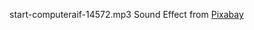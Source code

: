 start-computeraif-14572.mp3 Sound Effect from <a href="https://pixabay.com/?utm_source=link-attribution&utm_medium=referral&utm_campaign=music&utm_content=14572">Pixabay</a>

